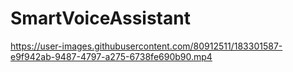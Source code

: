 # SmartVoiceAssistant





https://user-images.githubusercontent.com/80912511/183301587-e9f942ab-9487-4797-a275-6738fe690b90.mp4

